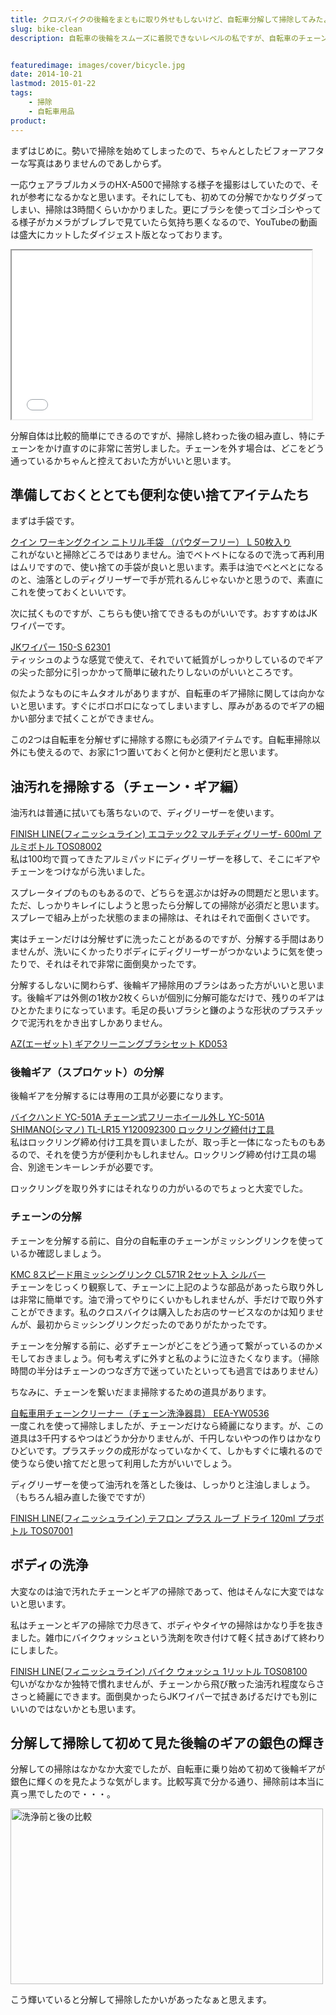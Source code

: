 ```yaml
---
title: クロスバイクの後輪をまともに取り外せもしないけど、自転車分解して掃除してみたよ
slug: bike-clean
description: 自転車の後輪をスムーズに着脱できないレベルの私ですが、自転車のチェーンと後輪ギアを分解して掃除してみました。自転車を購入してから2年強の間に、積もり積もった油と泥とホコリによる真っ黒な汚れを落とすには、分解して掃除するしかなかったのです。


featuredimage: images/cover/bicycle.jpg
date: 2014-10-21
lastmod: 2015-01-22
tags: 
    - 掃除
    - 自転車用品
product:
---
```


まずはじめに。勢いで掃除を始めてしまったので、ちゃんとしたビフォーアフターな写真はありませんのであしからず。

一応ウェアラブルカメラのHX-A500で掃除する様子を撮影はしていたので、それが参考になるかなと思います。それにしても、初めての分解でかなりグダってしまい、掃除は3時間くらいかかりました。更にブラシを使ってゴシゴシやってる様子がカメラがブレブレで見ていたら気持ち悪くなるので、YouTubeの動画は盛大にカットしたダイジェスト版となっております。

<iframe width="480" height="270" src="//www.youtube.com/embed/A5qUs15_9Gc" allowfullscreen></iframe>

分解自体は比較的簡単にできるのですが、掃除し終わった後の組み直し、特にチェーンをかけ直すのに非常に苦労しました。チェーンを外す場合は、どこをどう通っているかちゃんと控えておいた方がいいと思います。


## 準備しておくととても便利な使い捨てアイテムたち


まずは手袋です。

<div data-role="amazonjs" data-asin="B0057DD21O" data-locale="JP" data-tmpl="" data-img-size="" class="asin_B0057DD21O_JP_ amazonjs_item"><div class="amazonjs_indicator"><span class="amazonjs_indicator_img"></span><a class="amazonjs_indicator_title" href="#">クイン ワーキングクイン ニトリル手袋 （パウダーフリー） L  50枚入り</a><span class="amazonjs_indicator_footer"></span></div></div>
これがないと掃除どころではありません。油でベトベトになるので洗って再利用はムリですので、使い捨ての手袋が良いと思います。素手は油でべとべとになるのと、油落としのディグリーザーで手が荒れるんじゃないかと思うので、素直にこれを使っておくといいです。

次に拭くものですが、こちらも使い捨てできるものがいいです。おすすめはJKワイパーです。

<div data-role="amazonjs" data-asin="B00215FNQI" data-locale="JP" data-tmpl="" data-img-size="" class="asin_B00215FNQI_JP_ amazonjs_item"><div class="amazonjs_indicator"><span class="amazonjs_indicator_img"></span><a class="amazonjs_indicator_title" href="#">JKワイパー 150-S 62301</a><span class="amazonjs_indicator_footer"></span></div></div>
ティッシュのような感覚で使えて、それでいて紙質がしっかりしているのでギアの尖った部分に引っかかって簡単に破れたりしないのがいいところです。

似たようなものにキムタオルがありますが、自転車のギア掃除に関しては向かないと思います。すぐにボロボロになってしまいますし、厚みがあるのでギアの細かい部分まで拭くことができません。

この2つは自転車を分解せずに掃除する際にも必須アイテムです。自転車掃除以外にも使えるので、お家に1つ置いておくと何かと便利だと思います。


## 油汚れを掃除する（チェーン・ギア編）


油汚れは普通に拭いても落ちないので、ディグリーザーを使います。

<div data-role="amazonjs" data-asin="B000FO317A" data-locale="JP" data-tmpl="" data-img-size="" class="asin_B000FO317A_JP_ amazonjs_item"><div class="amazonjs_indicator"><span class="amazonjs_indicator_img"></span><a class="amazonjs_indicator_title" href="#">FINISH LINE(フィニッシュライン) エコテック2 マルチディグリーザ- 600ml アルミボトル TOS08002</a><span class="amazonjs_indicator_footer"></span></div></div>
私は100均で買ってきたアルミパッドにディグリーザーを移して、そこにギアやチェーンをつけながら洗いました。

スプレータイプのものもあるので、どちらを選ぶかは好みの問題だと思います。ただ、しっかりキレイにしようと思ったら分解しての掃除が必須だと思います。スプレーで組み上がった状態のままの掃除は、それはそれで面倒くさいです。

実はチェーンだけは分解せずに洗ったことがあるのですが、分解する手間はありませんが、洗いにくかったりボディにディグリーザーがつかないように気を使ったりで、それはそれで非常に面倒臭かったです。

分解するしないに関わらず、後輪ギア掃除用のブラシはあった方がいいと思います。後輪ギアは外側の1枚か2枚くらいが個別に分解可能なだけで、残りのギアはひとかたまりになっています。毛足の長いブラシと鎌のような形状のプラスチックで泥汚れをかき出すしかありません。

<div data-role="amazonjs" data-asin="B00EES9FHI" data-locale="JP" data-tmpl="" data-img-size="" class="asin_B00EES9FHI_JP_ amazonjs_item"><div class="amazonjs_indicator"><span class="amazonjs_indicator_img"></span><a class="amazonjs_indicator_title" href="#">AZ(エーゼット) ギアクリーニングブラシセット KD053</a><span class="amazonjs_indicator_footer"></span></div></div>

### 後輪ギア（スプロケット）の分解


後輪ギアを分解するには専用の工具が必要になります。

<div data-role="amazonjs" data-asin="B002L15M68" data-locale="JP" data-tmpl="" data-img-size="" class="asin_B002L15M68_JP_ amazonjs_item"><div class="amazonjs_indicator"><span class="amazonjs_indicator_img"></span><a class="amazonjs_indicator_title" href="#">バイクハンド YC-501A チェーン式フリーホイール外し YC-501A</a><span class="amazonjs_indicator_footer"></span></div></div>
<div data-role="amazonjs" data-asin="B000OYLUSS" data-locale="JP" data-tmpl="" data-img-size="" class="asin_B000OYLUSS_JP_ amazonjs_item"><div class="amazonjs_indicator"><span class="amazonjs_indicator_img"></span><a class="amazonjs_indicator_title" href="#">SHIMANO(シマノ) TL-LR15 Y120092300 ロックリング締付け工具</a><span class="amazonjs_indicator_footer"></span></div></div>
私はロックリング締め付け工具を買いましたが、取っ手と一体になったものもあるので、それを使う方が便利かもしれません。ロックリング締め付け工具の場合、別途モンキーレンチが必要です。

ロックリングを取り外すにはそれなりの力がいるのでちょっと大変でした。


### チェーンの分解


チェーンを分解する前に、自分の自転車のチェーンがミッシングリンクを使っているか確認しましょう。

<div data-role="amazonjs" data-asin="B002BWPL1S" data-locale="JP" data-tmpl="" data-img-size="" class="asin_B002BWPL1S_JP_ amazonjs_item"><div class="amazonjs_indicator"><span class="amazonjs_indicator_img"></span><a class="amazonjs_indicator_title" href="#">KMC 8スピード用ミッシングリンク CL571R 2セット入 シルバー</a><span class="amazonjs_indicator_footer"></span></div></div>
チェーンをじっくり観察して、チェーンに上記のような部品があったら取り外しは非常に簡単です。油で滑ってやりにくいかもしれませんが、手だけで取り外すことができます。私のクロスバイクは購入したお店のサービスなのかは知りませんが、最初からミッシングリンクだったのでありがたかったです。

チェーンを分解する前に、必ずチェーンがどこをどう通って繋がっているのかメモしておきましょう。何も考えずに外すと私のように泣きたくなります。（掃除時間の半分はチェーンのつなぎ方で迷っていたといっても過言ではありません）

ちなみに、チェーンを繋いだまま掃除するための道具があります。

<div data-role="amazonjs" data-asin="B0070Q3H4I" data-locale="JP" data-tmpl="" data-img-size="" class="asin_B0070Q3H4I_JP_ amazonjs_item"><div class="amazonjs_indicator"><span class="amazonjs_indicator_img"></span><a class="amazonjs_indicator_title" href="#">自転車用チェーンクリーナー（チェーン洗浄器具） EEA-YW0536</a><span class="amazonjs_indicator_footer"></span></div></div>
一度これを使って掃除しましたが、チェーンだけなら綺麗になります。が、この道具は3千円するやつはどうか分かりませんが、千円しないやつの作りはかなりひどいです。プラスチックの成形がなっていなかくて、しかもすぐに壊れるので使うなら使い捨てだと思って利用した方がいいでしょう。

ディグリーザーを使って油汚れを落とした後は、しっかりと注油しましょう。（もちろん組み直した後でですが）

<div data-role="amazonjs" data-asin="B002IDZXRM" data-locale="JP" data-tmpl="" data-img-size="" class="asin_B002IDZXRM_JP_ amazonjs_item"><div class="amazonjs_indicator"><span class="amazonjs_indicator_img"></span><a class="amazonjs_indicator_title" href="#">FINISH LINE(フィニッシュライン) テフロン プラス ルーブ ドライ 120ml プラボトル TOS07001</a><span class="amazonjs_indicator_footer"></span></div></div>

## ボディの洗浄


大変なのは油で汚れたチェーンとギアの掃除であって、他はそんなに大変ではないと思います。

私はチェーンとギアの掃除で力尽きて、ボディやタイヤの掃除はかなり手を抜きました。雑巾にバイクウォッシュという洗剤を吹き付けて軽く拭きあげて終わりにしました。

<div data-role="amazonjs" data-asin="B001GCER7S" data-locale="JP" data-tmpl="" data-img-size="" class="asin_B001GCER7S_JP_ amazonjs_item"><div class="amazonjs_indicator"><span class="amazonjs_indicator_img"></span><a class="amazonjs_indicator_title" href="#">FINISH LINE(フィニッシュライン) バイク ウォッシュ 1リットル TOS08100</a><span class="amazonjs_indicator_footer"></span></div></div>
匂いがなかなか独特で慣れませんが、チェーンから飛び散った油汚れ程度ならささっと綺麗にできます。面倒臭かったらJKワイパーで拭きあげるだけでも別にいいのではないかとも思います。


## 分解して掃除して初めて見た後輪のギアの銀色の輝き


分解しての掃除はなかなか大変でしたが、自転車に乗り始めて初めて後輪ギアが銀色に輝くのを見たような気がします。比較写真で分かる通り、掃除前は本当に真っ黒でしたので・・・。

<img src="https://wantit.gcreate.jp/wp-content/uploads/2014/10/11f8650e06bbd8f7d43ecf37f80fedca.jpg" alt="洗浄前と後の比較" title="洗浄前と後の比較.jpg" width="500" height="281" />

こう輝いていると分解して掃除したかいがあったなぁと思えます。


  